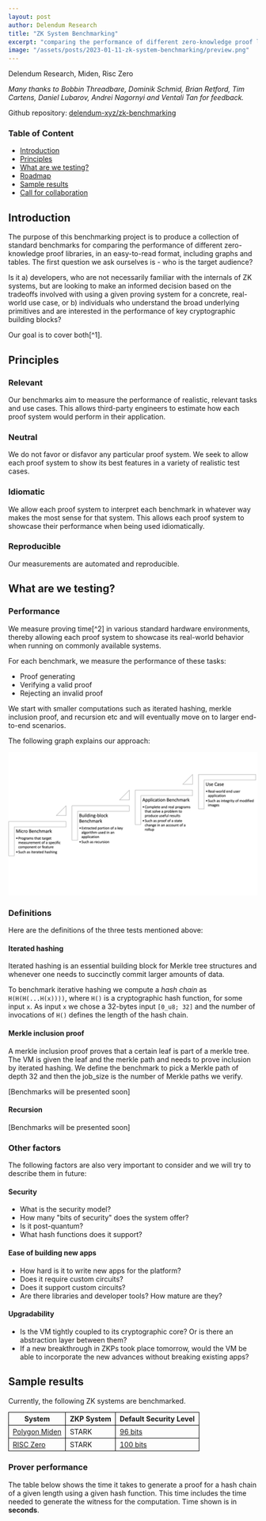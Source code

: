 ```yaml
---
layout: post
author: Delendum Research
title: "ZK System Benchmarking"
excerpt: "comparing the performance of different zero-knowledge proof libraries"
image: "/assets/posts/2023-01-11-zk-system-benchmarking/preview.png"
---
```


Delendum Research, Miden, Risc Zero

_Many thanks to Bobbin Threadbare, Dominik Schmid, Brian Retford, Tim Cartens, Daniel Lubarov, Andrei Nagornyi and Ventali Tan for feedback._

Github repository: [delendum-xyz/zk-benchmarking](https://github.com/delendum-xyz/zk-benchmarking)

### Table of Content

- [Introduction](#introduction)
- [Principles](#principles)
- [What are we testing?](#what-are-we-testing)
- [Roadmap](#roadmap)
- [Sample results](#sample-results)
- [Call for collaboration](#call-for-collaboration)

## Introduction

The purpose of this benchmarking project is to produce a collection of standard benchmarks for comparing the performance of different zero-knowledge proof libraries, in an easy-to-read format, including graphs and tables. The first question we ask ourselves is - who is the target audience? 

Is it a) developers, who are not necessarily familiar with the internals of ZK systems, but are looking to make an informed decision based on the tradeoffs involved with using a given proving system for a concrete, real-world use case, or b) individuals who understand the broad underlying primitives and are interested in the performance of key cryptographic building blocks? 

Our goal is to cover both[^1].


## Principles

### Relevant

Our benchmarks aim to measure the performance of realistic, relevant tasks and use cases. This allows third-party engineers to estimate how each proof system would perform in their application.

### Neutral

We do not favor or disfavor any particular proof system. We seek to allow each proof system to show its best features in a variety of realistic test cases.

### Idiomatic

We allow each proof system to interpret each benchmark in whatever way makes the most sense for that system. This allows each proof system to showcase their performance when being used idiomatically.

### Reproducible

Our measurements are automated and reproducible.


## What are we testing?

### Performance

We measure proving time[^2] in various standard hardware environments, thereby allowing each proof system to showcase its real-world behavior when running on commonly available systems.

For each benchmark, we measure the performance of these tasks:

* Proof generating
* Verifying a valid proof
* Rejecting an invalid proof

We start with smaller computations such as iterated hashing, merkle inclusion proof, and recursion etc and will eventually move on to larger end-to-end scenarios.

The following graph explains our approach:

![graph](/assets/posts/2023-01-11-zk-system-benchmarking/benchmarks.png)

### Definitions

Here are the definitions of the three tests mentioned above:

#### Iterated hashing

Iterated hashing is an essential building block for Merkle tree structures and whenever one needs to succinctly commit larger amounts of data.

To benchmark iterative hashing we compute a *hash chain* as `H(H(H(...H(x))))`, where `H()` is a cryptographic hash function, for some input `x`. As input `x` we chose a 32-bytes input `[0_u8; 32]` and the number of invocations of `H()` defines the length of the hash chain.

#### Merkle inclusion proof

A merkle inclusion proof proves that a certain leaf is part of a merkle tree. The VM is given the leaf and the merkle path and needs to prove inclusion by iterated hashing. We define the benchmark to pick a Merkle path of depth 32 and then the job_size is the number of Merkle paths we verify. 

[Benchmarks will be presented soon]

#### Recursion

[Benchmarks will be presented soon]

### Other factors

The following factors are also very important to consider and we will try to describe them in future: 

#### Security

* What is the security model?
* How many "bits of security" does the system offer?
* Is it post-quantum?
* What hash functions does it support?

#### Ease of building new apps

* How hard is it to write new apps for the platform?
* Does it require custom circuits?
* Does it support custom circuits?
* Are there libraries and developer tools? How mature are they?

#### Upgradability

* Is the VM tightly coupled to its cryptographic core? Or is there an abstraction layer between them?
* If a new breakthrough in ZKPs took place tomorrow, would the VM be able to incorporate the new advances without breaking existing apps?

## Sample results

Currently, the following ZK systems are benchmarked.

 | System        | ZKP System | Default Security Level |
 | ------------- | ---------- | ---------------- |
 | [Polygon Miden](https://github.com/0xPolygonMiden/miden-vm) | STARK | [96 bits](https://github.com/maticnetwork/miden/blob/e941cf8dc6397a830d9073c8730389248e82f8e1/air/src/options.rs#L29) |
 | [RISC Zero](https://github.com/risc0/risc0/) | STARK | [100 bits](https://github.com/risc0/risc0/#security) |

### Prover performance

The table below shows the time it takes to generate a proof for a hash chain of a given length using a given hash function. This time includes the time needed to generate the witness for the computation. Time shown is in **seconds**.

<style>
th, td {
 padding: 4px 8px;
 border: 1px solid black;
}
<style>
<table>
    <thead>
        <tr>
            <th rowspan=2 colspan=2>Prover time (sec)</th>
            <th colspan=2>SHA256</th>
            <th colspan=2>BLAKE3</th>
            <th colspan=2>RP64_256</th>
        </tr>
        <tr>
            <th>10</th>
            <th>100</th>
            <th>10</th>
            <th>100</th>
            <th>100</th>
            <th>1000</th>
        </tr>
    </thead>
    <tbody>
        <tr>
            <td colspan=8>Apple M2 (4P + 4E cores), 8GB RAM </td>
        </tr>
        <tr>
            <td> </td>
            <td style="text-align:left">Miden VM</td>
            <td>1.91</td>
            <td>40.39</td>
            <td>0.96</td>
            <td>9.87</td>
            <td>0.05</td>
            <td>0.28</td>
        </tr>
        <tr>
            <td> </td>
            <td style="text-align:left">RISC Zero</td>
            <td>1.29</td>
            <td>5.48</td>
            <td> </td>
            <td> </td>
            <td> </td>
            <td> </td>
        </tr>
        <tr>
            <td colspan=8>AWS Graviton 3 (64 cores), 128 GB RAM</td>
        </tr>
        <tr>
            <td> </td>
            <td style="text-align:left">Miden VM</td>
            <td>0.49</td>
            <td>3.99</td>
            <td>0.33</td>
            <td>2.06</td>
            <td>0.05</td>
            <td>0.13</td>
        </tr>
        <tr>
            <td> </td>
            <td style="text-align:left">RISC Zero</td>
            <td>0.40</td>
            <td>1.59</td>
            <td> </td>
            <td> </td>
            <td> </td>
            <td> </td>
        </tr>
    </tbody>
</table>

A few notes:

 * For RISC Zero the native hash function is SHA256, while for Miden VM it is Rescue Prime.
 * On Apple-based systems, RISC Zero prover can take advantage of GPU resources.

### Verifier performance

The table below shows the time it takes to verify a proof of correctly computing a hash chain of a given length and a given hash function. Time shown is in **milliseconds**.
 
<table>
    <thead>
        <tr>
            <th rowspan=2 colspan=2>Verifier time (ms)</th>
            <th colspan=2>SHA256</th>
            <th colspan=2>BLAKE3</th>
            <th colspan=2>RP64_256</th>
        </tr>
        <tr>
            <th>10</th>
            <th>100</th>
            <th>10</th>
            <th>100</th>
            <th>100</th>
            <th>1000</th>
        </tr>
    </thead>
    <tbody>
        <tr>
            <td colspan=8>Apple M2 (4P + 4E cores), 8GB RAM </td>
        </tr>
        <tr>
            <td> </td>
            <td style="text-align:left">Miden VM</td>
            <td>2.42</td>
            <td>3.73</td>
            <td>2.56</td>
            <td>2.52</td>
            <td>2.28</td>
            <td>2.42</td>
        </tr>
        <tr>
            <td> </td>
            <td style="text-align:left">RISC Zero</td>
            <td>1.92</td>
            <td>2.44</td>
            <td> </td>
            <td> </td>
            <td> </td>
            <td> </td>
        </tr>
        <tr>
            <td colspan=8>AWS Graviton 3 (64 cores), 128 GB RAM</td>
        </tr>
        <tr>
            <td> </td>
            <td style="text-align:left">Miden VM</td>
            <td>3.26</td>
            <td>3.54</td>
            <td>3.24</td>
            <td>3.47</td>
            <td>2.81</td>
            <td>3.04</td>
        </tr>
        <tr>
            <td> </td>
            <td style="text-align:left">RISC Zero</td>
            <td>3.03</td>
            <td>4.05</td>
            <td> </td>
            <td> </td>
            <td> </td>
            <td> </td>
        </tr>
    </tbody>
</table>

### Proof size

The table below shows the size of a generated proof in **kilobytes**. Proof sizes do not depend on the platform used to generate proofs.

<table>
    <thead>
        <tr>
            <th rowspan=2>Proof size (KB)</th>
            <th colspan=2>SHA256</th>
            <th colspan=2>BLAKE3</th>
            <th colspan=2>RP64_256</th>
        </tr>
        <tr>
            <th>10</th>
            <th>100</th>
            <th>10</th>
            <th>100</th>
            <th>100</th>
            <th>1000</th>
        </tr>
    </thead>
    <tbody>
        <tr>
            <td style="text-align:left">Miden VM</td>
            <td>87.7</td>
            <td>105.0</td>
            <td>81.3</td>
            <td>98.4</td>
            <td>56.2</td>
            <td>71.0</td>
        </tr>
        <tr>
            <td style="text-align:left">RISC Zero</td>
            <td>183.4</td>
            <td>205.1</td>
            <td> </td>
            <td> </td>
            <td> </td>
            <td> </td>
        </tr>
       
</table>


## Roadmap

1. Identify key performance metrics for evaluating the efficiency of zero-knowledge proof libraries (completed)
1. Develop a set of test cases that exercise a range of different functionality in the libraries, including creating and verifying proofs for various types of statements (completed)
2. Implement automation scripts for running the test cases and collecting performance data (completed)
3. Set up continuous integration to regularly run the benchmarking suite and track performance over time (ongoing)
4. Collaborate with other organizations to add more libraries, incorporate their test cases and use cases into the benchmarking suite (TODO)
5. Publish the results of the benchmarking efforts in a public repository, along with documentation and scripts for reproducing the benchmarks (completed)
6. Continuously update and improve the benchmarking suite as new features and functionality are added to the libraries (ongoing)


## Call for collaboration

We are seeking collaborators to help us expand and improve our benchmarking efforts. If you are interested in joining us in this effort, there are several ways you can contribute:

* Help with adding benchmarks for additional proving systems.
* Suggest new benchmarks or test cases for us to include in our repository.
* Help us verify and validate the accuracy of the benchmarks and test cases that are already included in the repository.
* Contribute code or scripts to automate the running and reporting of the benchmarks.
* Help us improve the documentation and usability of the repository.

To get involved, please reach out to us via the repository's issue tracker or email research@delendum.xyz. We welcome contributions from individuals and organizations of all experience levels and backgrounds. Together, we can create a comprehensive and reliable benchmarking resource for the ZK community.


<!-- Footnotes themselves at the bottom. -->
## Notes

[^1]:
     You may find arm benchmarking whitepaper ([here](https://documentation-service.arm.com/static/6194d6b0f45f0b1fbf3a8977?token=)) and programming language benchmarks game ([here](https://benchmarksgame-team.pages.debian.net/benchmarksgame/)) interesting

[^2]:
     We don’t measure memory usage right now, but it would be interesting/valuable to add it in future.














